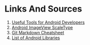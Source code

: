 # Links And Sources


1.  [Useful Tools for Android Developers](https://github.com/popnfresh234/udacity_android_resources)
2. [Android ImageView ScaleType](https://robots.thoughtbot.com/android-imageview-scaletype-a-visual-guide)
3. [Git Markdown Cheatsheet](https://github.com/tchapi/markdown-cheatsheet)
4. [List of Android Libraries](https://github.com/wasabeef/awesome-android-libraries)


